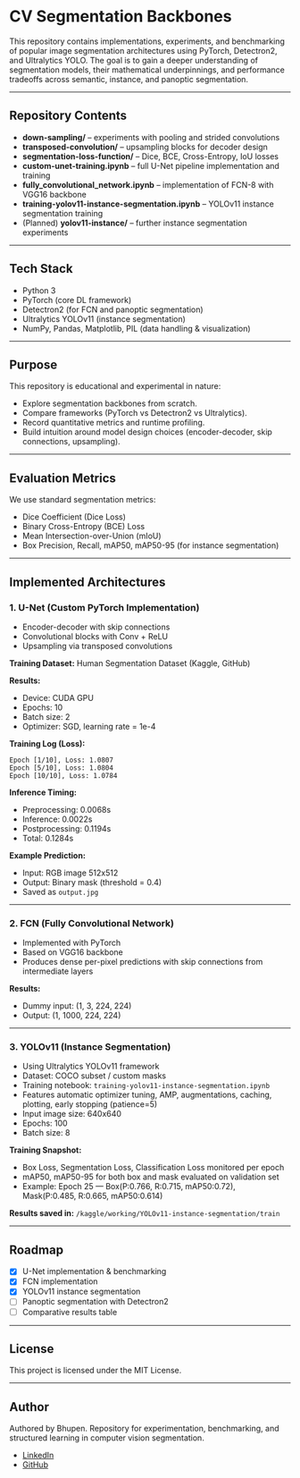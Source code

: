 # CV Segmentation Backbones

This repository contains implementations, experiments, and benchmarking of popular image segmentation architectures using PyTorch, Detectron2, and Ultralytics YOLO. The goal is to gain a deeper understanding of segmentation models, their mathematical underpinnings, and performance tradeoffs across semantic, instance, and panoptic segmentation.

---

## Repository Contents

* **down-sampling/** – experiments with pooling and strided convolutions
* **transposed-convolution/** – upsampling blocks for decoder design
* **segmentation-loss-function/** – Dice, BCE, Cross-Entropy, IoU losses
* **custom-unet-training.ipynb** – full U-Net pipeline implementation and training
* **fully\_convolutional\_network.ipynb** – implementation of FCN-8 with VGG16 backbone
* **training-yolov11-instance-segmentation.ipynb** – YOLOv11 instance segmentation training
* (Planned) **yolov11-instance/** – further instance segmentation experiments

---

## Tech Stack

* Python 3
* PyTorch (core DL framework)
* Detectron2 (for FCN and panoptic segmentation)
* Ultralytics YOLOv11 (instance segmentation)
* NumPy, Pandas, Matplotlib, PIL (data handling & visualization)

---

## Purpose

This repository is educational and experimental in nature:

* Explore segmentation backbones from scratch.
* Compare frameworks (PyTorch vs Detectron2 vs Ultralytics).
* Record quantitative metrics and runtime profiling.
* Build intuition around model design choices (encoder-decoder, skip connections, upsampling).

---

## Evaluation Metrics

We use standard segmentation metrics:

* Dice Coefficient (Dice Loss)
* Binary Cross-Entropy (BCE) Loss
* Mean Intersection-over-Union (mIoU)
* Box Precision, Recall, mAP50, mAP50-95 (for instance segmentation)

---

## Implemented Architectures

### 1. U-Net (Custom PyTorch Implementation)

* Encoder-decoder with skip connections
* Convolutional blocks with Conv + ReLU
* Upsampling via transposed convolutions

**Training Dataset:** Human Segmentation Dataset (Kaggle, GitHub)

**Results:**

* Device: CUDA GPU
* Epochs: 10
* Batch size: 2
* Optimizer: SGD, learning rate = 1e-4

**Training Log (Loss):**

```
Epoch [1/10], Loss: 1.0807
Epoch [5/10], Loss: 1.0804
Epoch [10/10], Loss: 1.0784
```

**Inference Timing:**

* Preprocessing: 0.0068s
* Inference: 0.0022s
* Postprocessing: 0.1194s
* Total: 0.1284s

**Example Prediction:**

* Input: RGB image 512x512
* Output: Binary mask (threshold = 0.4)
* Saved as `output.jpg`

---

### 2. FCN (Fully Convolutional Network)

* Implemented with PyTorch
* Based on VGG16 backbone
* Produces dense per-pixel predictions with skip connections from intermediate layers

**Results:**

* Dummy input: (1, 3, 224, 224)
* Output: (1, 1000, 224, 224)

---

### 3. YOLOv11 (Instance Segmentation)

* Using Ultralytics YOLOv11 framework
* Dataset: COCO subset / custom masks
* Training notebook: `training-yolov11-instance-segmentation.ipynb`
* Features automatic optimizer tuning, AMP, augmentations, caching, plotting, early stopping (patience=5)
* Input image size: 640x640
* Epochs: 100
* Batch size: 8

**Training Snapshot:**

* Box Loss, Segmentation Loss, Classification Loss monitored per epoch
* mAP50, mAP50-95 for both box and mask evaluated on validation set
* Example: Epoch 25 — Box(P:0.766, R:0.715, mAP50:0.72), Mask(P:0.485, R:0.665, mAP50:0.614)

**Results saved in:** `/kaggle/working/YOLOv11-instance-segmentation/train`

---

## Roadmap

* [x] U-Net implementation & benchmarking
* [x] FCN implementation
* [x] YOLOv11 instance segmentation
* [ ] Panoptic segmentation with Detectron2
* [ ] Comparative results table

---

## License

This project is licensed under the MIT License.

---

## Author

Authored by Bhupen. Repository for experimentation, benchmarking, and structured learning in computer vision segmentation.

* [LinkedIn](https://www.linkedin.com/in/bhupenparmar/)
* [GitHub](https://github.com/bhupencoD3)

